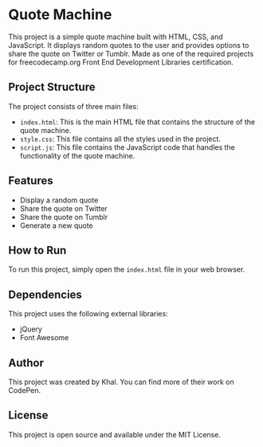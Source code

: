 # Quote Machine

This project is a simple quote machine built with HTML, CSS, and JavaScript. It displays random quotes to the user and provides options to share the quote on Twitter or Tumblr. Made as one of the required projects for freecodecamp.org Front End Development Libraries certification.

## Project Structure

The project consists of three main files:

- `index.html`: This is the main HTML file that contains the structure of the quote machine.
- `style.css`: This file contains all the styles used in the project.
- `script.js`: This file contains the JavaScript code that handles the functionality of the quote machine.

## Features

- Display a random quote
- Share the quote on Twitter
- Share the quote on Tumblr
- Generate a new quote

## How to Run

To run this project, simply open the `index.html` file in your web browser.

## Dependencies

This project uses the following external libraries:

- jQuery
- Font Awesome

## Author

This project was created by Khal. You can find more of their work on CodePen.

## License

This project is open source and available under the MIT License.
